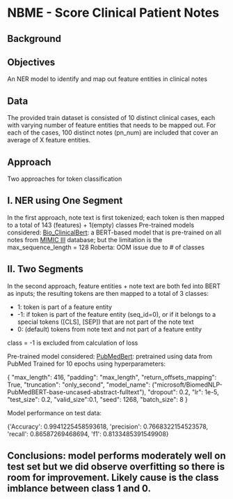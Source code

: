 # NBME - Score Clinical Patient Notes

## Background

## Objectives
An NER model to identify and map out feature entities in clinical notes

## Data
The provided train dataset is consisted of 10 distinct clinical cases, each with varying number of feature entities that needs to be mapped out. For each of the cases, 100 distinct notes (pn_num) are included that cover an average of X feature entities.  

## Approach
Two approaches for token classification
## I. NER using One Segment
In the first approach, note text is first tokenized; each token is then mapped to a total of 143 (features) + 1(empty) classes
Pre-trained models considered:
[Bio_ClinicalBert](https://huggingface.co/emilyalsentzer/Bio_ClinicalBERT): a BERT-based model that is pre-trained on all notes from [MIMIC III](https://www.nature.com/articles/sdata201635) database; but the limitation is the max_sequence_length = 128
Roberta: OOM issue due to # of classes

## II. Two Segments
In the second approach, feature entities + note text are both fed into BERT as inputs; the resulting tokens are then mapped to a total of 3 classes:
- 1: token is part of a feature entity
- -1: if token is part of the feature entity (seq_id=0), or if it belongs to a special tokens ([CLS], [SEP]) that are not part of the note text
- 0: (default) tokens from note text and not part of a feature entity

class = -1 is excluded from calculation of loss

Pre-trained model considered:
[PubMedBert](https://huggingface.co/microsoft/BiomedNLP-PubMedBERT-base-uncased-abstract-fulltext): pretrained using data from PubMed
Trained for 10 epochs using
hyperparameters:

{
    "max_length": 416,
    "padding": "max_length",
    "return_offsets_mapping": True,
    "truncation": "only_second",
    "model_name": ("microsoft/BiomedNLP-PubMedBERT-base-uncased-abstract-fulltext"),
    "dropout": 0.2,
    "lr": 1e-5,
    "test_size": 0.2,
    "valid_size":0.1,
    "seed": 1268,
    "batch_size": 8
}

Model performance on test data:

{'Accuracy': 0.9941225458593618,
  'precision': 0.7668322154523578,
  'recall': 0.86587269468694,
  'f1': 0.8133485391549908}

## Conclusions: model performs moderately well on test set but we did observe overfitting so there is room for improvement. Likely cause is the class imblance between class 1 and 0.
